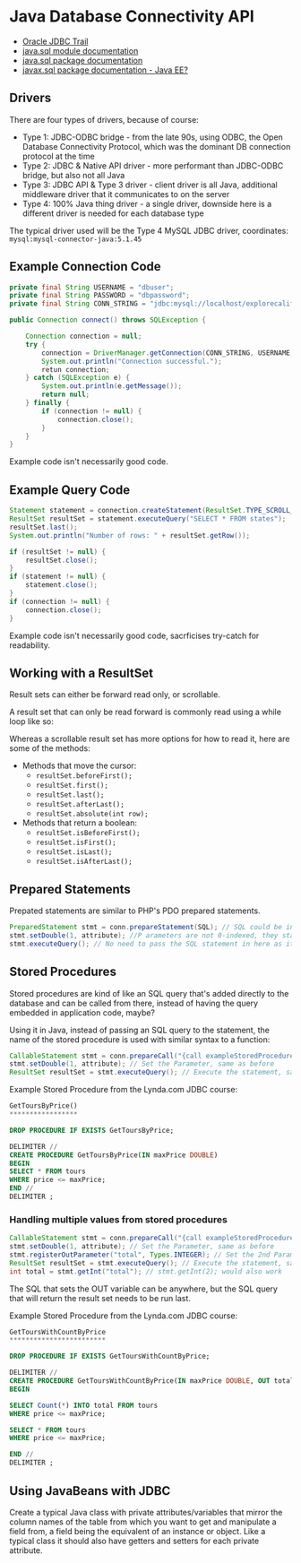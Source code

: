 # Java Database Connectivity API

* [Oracle JDBC Trail](https://docs.oracle.com/javase/tutorial/jdbc/overview/index.html)
* [java.sql module documentation](https://docs.oracle.com/javase/9/docs/api/java.sql-summary.html)
* [java.sql package documentation](https://docs.oracle.com/javase/9/docs/api/java/sql/package-summary.html)
* [javax.sql package documentation - Java EE?](https://docs.oracle.com/javase/9/docs/api/javax/sql/package-summary.html)

## Drivers

There are four types of drivers, because of course:

* Type 1: JDBC-ODBC bridge - from the late 90s, using ODBC, the Open Database Connectivity Protocol, which was the dominant DB connection protocol at the time
* Type 2: JDBC & Native API driver - more performant than JDBC-ODBC bridge, but also not all Java
* Type 3: JDBC API & Type 3 driver - client driver is all Java, additional middleware driver that it communicates to on the server
* Type 4: 100% Java thing driver - a single driver, downside here is a different driver is needed for each database type

The typical driver used will be the Type 4 MySQL JDBC driver, coordinates: `mysql:mysql-connector-java:5.1.45`

## Example Connection Code

```Java
private final String USERNAME = "dbuser";
private final String PASSWORD = "dbpassword";
private final String CONN_STRING = "jdbc:mysql://localhost/explorecalifornia";

public Connection connect() throws SQLException {

    Connection connection = null;
    try {
        connection = DriverManager.getConnection(CONN_STRING, USERNAME, PASSWORD);
        System.out.println("Connection successful.");
        retun connection;
    } catch (SQLException e) {
        System.out.println(e.getMessage());
        return null;
    } finally {
        if (connection != null) {
            connection.close();
        }
    }
}
```

Example code isn't necessarily good code.

## Example Query Code

```Java
Statement statement = connection.createStatement(ResultSet.TYPE_SCROLL_INSENSITIVE, ResultSet.CONCUR_READ_ONLY);
ResultSet resultSet = statement.executeQuery("SELECT * FROM states");
resultSet.last();
System.out.println("Number of rows: " + resultSet.getRow());

if (resultSet != null) {
    resultSet.close();
}
if (statement != null) {
    statement.close();
}
if (connection != null) {
    connection.close();
}
```

Example code isn't necessarily good code, sacrficises try-catch for readability.

## Working with a ResultSet

Result sets can either be forward read only, or scrollable.

A result set that can only be read forward is commonly read using a while loop like so:

Whereas a scrollable result set has more options for how to read it, here are some of the methods:

* Methods that move the cursor:
  * `resultSet.beforeFirst();`
  * `resultSet.first();`
  * `resultSet.last();`
  * `resultSet.afterLast();`
  * `resultSet.absolute(int row);`
* Methods that return a boolean:
  * `resultSet.isBeforeFirst();`
  * `resultSet.isFirst();`
  * `resultSet.isLast();`
  * `resultSet.isAfterLast();`

## Prepared Statements

Prepated statements are similar to PHP's PDO prepared statements.

```Java
PreparedStatement stmt = conn.prepareStatement(SQL); // SQL could be in a String variable
stmt.setDouble(1, attribute); //P arameters are not 0-indexed, they start at 1
stmt.executeQuery(); // No need to pass the SQL statement in here as it was added earlier
```

## Stored Procedures

Stored procedures are kind of like an SQL query that's added directly to the database and can be called from there, instead of having the query embedded in application code, maybe?

Using it in Java, instead of passing an SQL query to the statement, the name of the stored procedure is used with similar syntax to a function:

```Java
CallableStatement stmt = conn.prepareCall("{call exampleStoredProcedure(?)})";
stmt.setDouble(1, attribute); // Set the Parameter, same as before
ResultSet resultSet = stmt.executeQuery(); // Execute the statement, same as before
```

Example Stored Procedure from the Lynda.com JDBC course:

```SQL
GetToursByPrice()
*****************

DROP PROCEDURE IF EXISTS GetToursByPrice;

DELIMITER //
CREATE PROCEDURE GetToursByPrice(IN maxPrice DOUBLE)
BEGIN
SELECT * FROM tours
WHERE price <= maxPrice;
END //
DELIMITER ;
```

### Handling multiple values from stored procedures

```Java
CallableStatement stmt = conn.prepareCall("{call exampleStoredProcedure2(?, ?)})";
stmt.setDouble(1, attribute); // Set the Parameter, same as before
stmt.registerOutParameter("total", Types.INTEGER); // Set the 2nd Parameter, `"total"` or `2` would both work
ResultSet resultSet = stmt.executeQuery(); // Execute the statement, same as before
int total = stmt.getInt("total"); // stmt.getInt(2); would also work
```

The SQL that sets the OUT variable can be anywhere, but the SQL query that will return the result set needs to be run last.

Example Stored Procedure from the Lynda.com JDBC course:

```SQL
GetToursWithCountByPrice
************************

DROP PROCEDURE IF EXISTS GetToursWithCountByPrice;

DELIMITER //
CREATE PROCEDURE GetToursWithCountByPrice(IN maxPrice DOUBLE, OUT total INT)
BEGIN

SELECT Count(*) INTO total FROM tours
WHERE price <= maxPrice;

SELECT * FROM tours
WHERE price <= maxPrice;

END //
DELIMITER ;
```

## Using JavaBeans with JDBC

Create a typical Java class with private attributes/variables that mirror the column names of the table from which you want to get and manipulate a field from, a field being the equivalent of an instance or object. Like a typical class it should also have getters and setters for each private attribute.